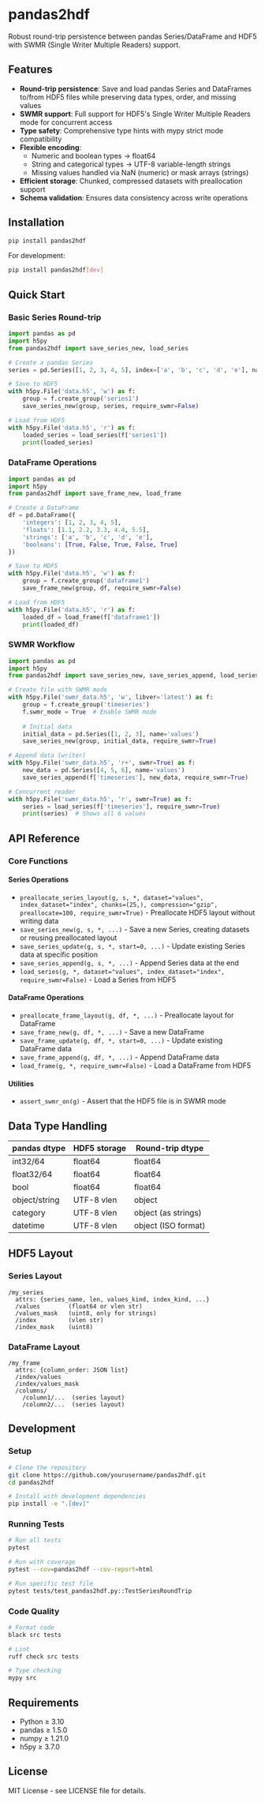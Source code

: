 # pandas2hdf

Robust round-trip persistence between pandas Series/DataFrame and HDF5 with SWMR (Single Writer Multiple Readers) support.

## Features

- **Round-trip persistence**: Save and load pandas Series and DataFrames to/from HDF5 files while preserving data types, order, and missing values
- **SWMR support**: Full support for HDF5's Single Writer Multiple Readers mode for concurrent access
- **Type safety**: Comprehensive type hints with mypy strict mode compatibility
- **Flexible encoding**:
  - Numeric and boolean types → float64
  - String and categorical types → UTF-8 variable-length strings
  - Missing values handled via NaN (numeric) or mask arrays (strings)
- **Efficient storage**: Chunked, compressed datasets with preallocation support
- **Schema validation**: Ensures data consistency across write operations

## Installation

```bash
pip install pandas2hdf
```

For development:
```bash
pip install pandas2hdf[dev]
```

## Quick Start

### Basic Series Round-trip

```python
import pandas as pd
import h5py
from pandas2hdf import save_series_new, load_series

# Create a pandas Series
series = pd.Series([1, 2, 3, 4, 5], index=['a', 'b', 'c', 'd', 'e'], name='my_data')

# Save to HDF5
with h5py.File('data.h5', 'w') as f:
    group = f.create_group('series1')
    save_series_new(group, series, require_swmr=False)

# Load from HDF5
with h5py.File('data.h5', 'r') as f:
    loaded_series = load_series(f['series1'])
    print(loaded_series)
```

### DataFrame Operations

```python
import pandas as pd
import h5py
from pandas2hdf import save_frame_new, load_frame

# Create a DataFrame
df = pd.DataFrame({
    'integers': [1, 2, 3, 4, 5],
    'floats': [1.1, 2.2, 3.3, 4.4, 5.5],
    'strings': ['a', 'b', 'c', 'd', 'e'],
    'booleans': [True, False, True, False, True]
})

# Save to HDF5
with h5py.File('data.h5', 'w') as f:
    group = f.create_group('dataframe1')
    save_frame_new(group, df, require_swmr=False)

# Load from HDF5
with h5py.File('data.h5', 'r') as f:
    loaded_df = load_frame(f['dataframe1'])
    print(loaded_df)
```

### SWMR Workflow

```python
import pandas as pd
import h5py
from pandas2hdf import save_series_new, save_series_append, load_series

# Create file with SWMR mode
with h5py.File('swmr_data.h5', 'w', libver='latest') as f:
    group = f.create_group('timeseries')
    f.swmr_mode = True  # Enable SWMR mode
    
    # Initial data
    initial_data = pd.Series([1, 2, 3], name='values')
    save_series_new(group, initial_data, require_swmr=True)

# Append data (writer)
with h5py.File('swmr_data.h5', 'r+', swmr=True) as f:
    new_data = pd.Series([4, 5, 6], name='values')
    save_series_append(f['timeseries'], new_data, require_swmr=True)

# Concurrent reader
with h5py.File('swmr_data.h5', 'r', swmr=True) as f:
    series = load_series(f['timeseries'], require_swmr=True)
    print(series)  # Shows all 6 values
```

## API Reference

### Core Functions

#### Series Operations

- `preallocate_series_layout(g, s, *, dataset="values", index_dataset="index", chunks=(25,), compression="gzip", preallocate=100, require_swmr=True)` - Preallocate HDF5 layout without writing data
- `save_series_new(g, s, *, ...)` - Save a new Series, creating datasets or reusing preallocated layout
- `save_series_update(g, s, *, start=0, ...)` - Update existing Series data at specific position
- `save_series_append(g, s, *, ...)` - Append Series data at the end
- `load_series(g, *, dataset="values", index_dataset="index", require_swmr=False)` - Load a Series from HDF5

#### DataFrame Operations

- `preallocate_frame_layout(g, df, *, ...)` - Preallocate layout for DataFrame
- `save_frame_new(g, df, *, ...)` - Save a new DataFrame
- `save_frame_update(g, df, *, start=0, ...)` - Update existing DataFrame data
- `save_frame_append(g, df, *, ...)` - Append DataFrame data
- `load_frame(g, *, require_swmr=False)` - Load a DataFrame from HDF5

#### Utilities

- `assert_swmr_on(g)` - Assert that the HDF5 file is in SWMR mode

## Data Type Handling

| pandas dtype | HDF5 storage | Round-trip dtype |
|-------------|--------------|------------------|
| int32/64    | float64      | float64          |
| float32/64  | float64      | float64          |
| bool        | float64      | float64          |
| object/string | UTF-8 vlen  | object           |
| category    | UTF-8 vlen   | object (as strings) |
| datetime    | UTF-8 vlen   | object (ISO format) |

## HDF5 Layout

### Series Layout
```
/my_series
  attrs: {series_name, len, values_kind, index_kind, ...}
  /values        (float64 or vlen str)
  /values_mask   (uint8, only for strings)
  /index         (vlen str)
  /index_mask    (uint8)
```

### DataFrame Layout
```
/my_frame
  attrs: {column_order: JSON list}
  /index/values
  /index/values_mask
  /columns/
    /column1/...  (series layout)
    /column2/...  (series layout)
```

## Development

### Setup

```bash
# Clone the repository
git clone https://github.com/yourusername/pandas2hdf.git
cd pandas2hdf

# Install with development dependencies
pip install -e ".[dev]"
```

### Running Tests

```bash
# Run all tests
pytest

# Run with coverage
pytest --cov=pandas2hdf --cov-report=html

# Run specific test file
pytest tests/test_pandas2hdf.py::TestSeriesRoundTrip
```

### Code Quality

```bash
# Format code
black src tests

# Lint
ruff check src tests

# Type checking
mypy src
```

## Requirements

- Python ≥ 3.10
- pandas ≥ 1.5.0
- numpy ≥ 1.21.0
- h5py ≥ 3.7.0

## License

MIT License - see LICENSE file for details.
